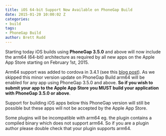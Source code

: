 ```yaml
---
title: iOS 64-bit Support Now Available on PhoneGap Build
date: 2015-01-20 10:00:02 Z
categories:
- build
tags:
- PhoneGap Build
author: Brett Rudd
---
```


Starting today iOS builds using **PhoneGap 3.5.0** and above will now include the
arm64 (64-bit) architecture as required by all new apps on the Apple App Store
starting on February 1st, 2015.

Arm64 support was added to cordova in 3.4.1 (see this
  [blog post](http://cordova.apache.org/announcements/2014/11/25/ios-64bit.html)).
  As we skipped this minor version update on PhoneGap Build arm64 will be enabled
  for any app using PhoneGap
  3.5.0 and above. **So if you wish to submit your app to the Apple App Store you
  MUST build your application with PhoneGap 3.5.0 or above**.

Support for building iOS apps below this PhoneGap version will still be possible
but these apps will not be accepted by the Apple App Store.

Some plugins will be incompatible with arm64 eg. the plugin contains a compiled
  binary which does not
support arm64.  So if you are a
plugin author please double check that your plugin supports arm64.
